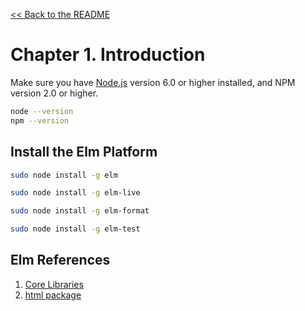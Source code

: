 [&lt;&lt; Back to the README](README.md)

# Chapter 1. Introduction

Make sure you have [Node.js][node-js] version 6.0 or higher installed, and NPM
version 2.0 or higher.

```sh
node --version
npm --version
```

## Install the Elm Platform

```sh
sudo node install -g elm
```

```sh
sudo node install -g elm-live
```

```sh
sudo node install -g elm-format
```

```sh
sudo node install -g elm-test
```

## Elm References

1. [Core Libraries][core-libs]
1. [html package][html-package]

[node-js]: http://nodejs.org/
[core-libs]: http://package.elm-lang.org/packages/elm-lang/core/latest
[html-package]: http://package.elm-lang.org/packages/elm-lang/html/latest/
